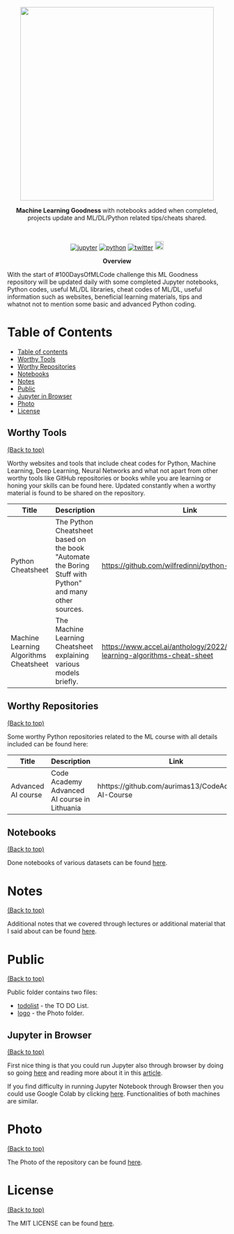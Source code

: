 <p align=center>
  <img height="444px" src="https://github.com/aurimas13/Machine-Learning-Goodness/blob/main/Public/Photo/ml.png"/>
</p>
<p align="center" > <b>Machine Learning Goodness </b> with notebooks added when completed, projects update and ML/DL/Python 
related tips/cheats shared. </p>
<br>
<p align=center>
    <a href="https://github.com/aurimas13/Machine-Learning-Goodness/tree/main/Notebooks">
<img alt="jupyter" src="https://img.shields.io/badge/language-jupyter-orange.svg?style=social&logo=jupyter")></a>
    <a href="https://github.com/aurimas13/Machine-Learning-Goodness/tree/main/Notebooks">
<img alt="python" src="https://img.shields.io/badge/language-python-blue.svg?style=social&logo=python")></a>
    <a href="https://twitter.com/anausedas"><img alt="twitter" src="https://img.shields.io/twitter/follow/anausedas?style=social"/></a>
    <img height="20px" title="profile views" src="https://img.shields.io/github/stars/aurimas13/Coding-and_Teaching-ML?style=social" alt="stars">
</p>
<p align=center>
<b> Overview </b> 
</p>
<p align=left>
With the start of #100DaysOfMLCode challenge this ML Goodness repository will be updated daily with some completed Jupyter notebooks, Python codes,
useful ML/DL libraries, cheat codes of ML/DL, useful information such as websites, beneficial learning materials, tips and whatnot not to mention
some basic and advanced Python coding.
</p>


# Table of Contents
- [Table of contents](#table-of-contents)
- [Worthy Tools](#worthy-tools)
- [Worthy Repositories](#worthy-repositories)
- [Notebooks](#notebooks)
- [Notes](#notes)  
- [Public](#public)
- [Jupyter in Browser](#jupyter-in-browser)
- [Photo](#photo)
- [License](#license)

## Worthy Tools
[(Back to top)](#table-of-contents)

Worthy websites and tools that include cheat codes for Python, Machine Learning, Deep Learning, Neural Networks and what not apart from other
worthy tools like GitHub repositories or books while you are learning or honing your skills can be found here. Updated constantly when a worthy material is found
to be shared on the repository.

| **Title**                              | **Description**                                                                                         | **Link**                                                                          |
|----------------------------------------|---------------------------------------------------------------------------------------------------------|-----------------------------------------------------------------------------------|
| Python Cheatsheet                      | The Python Cheatsheet based on the book "Automate the Boring Stuff with Python" and many other sources. | https://github.com/wilfredinni/python-cheatsheet                                  |
| Machine Learning Algorithms Cheatsheet | The Machine Learning Cheatsheet explaining various models briefly.                                      | https://www.accel.ai/anthology/2022/1/24/machine-learning-algorithms-cheat-sheet  |


## Worthy Repositories
[(Back to top)](#table-of-contents)

Some worthy Python repositories related to the ML course with all details included can be found here:

| **Title**                       | **Description**                              | **Link**                                       |
|---------------------------------|----------------------------------------------|------------------------------------------------|
| Advanced AI course | Code Academy Advanced AI course in Lithuania | hhttps://github.com/aurimas13/CodeAcademy-AI-Course       |

## Notebooks 
[(Back to top)](#table-of-contents)

Done notebooks of various datasets can be found [here](https://github.com/aurimas13/Machine-Learning-Goodness/tree/main/Notebooks).

# Notes
[(Back to top)](#table-of-contents)

Additional notes that we covered through lectures or additional material that I said about can be found 
[here](https://github.com/aurimas13/Machine-Learning-Goodness/tree/main/Notes).

# Public
[(Back to top)](#table-of-contents)

Public folder contains two files: 
- [todolist](https://github.com/aurimas13/Machine-Learning-Goodness/blob/main/Public/todolist.txt) - the TO DO List.
- [logo](https://github.com/aurimas13/Machine-Learning-Goodness/tree/main/Public/Photo) - the Photo folder.


## Jupyter in Browser
[(Back to top)](#table-of-contents)

First nice thing is that you could run Jupyter also through browser by doing so going [here](https://jupyterlite.github.io/demo/lab/index.html) and 
reading more about it in this [article](https://medium.com/geekculture/run-jupyter-notebooks-on-a-web-browser-using-jupyterlite-18e3bd25bd97).

If you find difficulty in running Jupyter Notebook through Browser then you could use Google Colab by clicking 
[here](https://colab.research.google.com/notebooks/intro.ipynb). Functionalities of both machines are similar.

# Photo
[(Back to top)](#table-of-contents)

The Photo of the repository can be found [here](https://github.com/aurimas13/Machine-Learning-Goodness/blob/main/Public/Photo/ml.png).

# License
[(Back to top)](#table-of-contents)
 
The MIT LICENSE can be found [here](https://github.com/aurimas13/CodeAcademy-AI-Course/blob/main/LICENSE).
